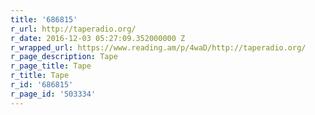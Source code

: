 ```yaml
---
title: '686815'
r_url: http://taperadio.org/
r_date: 2016-12-03 05:27:09.352000000 Z
r_wrapped_url: https://www.reading.am/p/4waD/http://taperadio.org/
r_page_description: Tape
r_page_title: Tape
r_title: Tape
r_id: '686815'
r_page_id: '503334'
---
```


